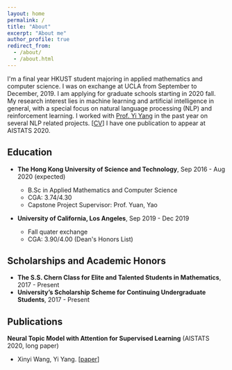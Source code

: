 ```yaml
---
layout: home
permalink: /
title: "About"
excerpt: "About me"
author_profile: true
redirect_from: 
  - /about/
  - /about.html
---
```


I'm a final year HKUST student majoring in applied mathematics and computer science. I was on exchange at UCLA from September to December, 2019. I am applying for graduate schools starting in 2020 fall. My research interest lies in machine learning and artificial intelligence in general, with a special focus on natural language processing (NLP) and reinforcement learning. I worked with [Prof. Yi Yang](https://scholar.google.com/citations?user=Prh_dHkAAAAJ&hl=en) in the past year on several NLP related projects. \[[CV](/pdf/Resume.pdf)\] I have one publication to appear at AISTATS 2020.

## Education 

* **The Hong Kong University of Science and Technology**, Sep 2016 - Aug 2020 (expected)
  * B.Sc in Applied Mathematics and Computer Science
  * CGA: 3.74/4.30 
  <!-- \[[transcript](/pdf/HKUST_transcript.pdf)\] -->
  * Capstone Project Supervisor: Prof. Yuan, Yao 

* **University of California, Los Angeles**, Sep 2019 - Dec 2019
  * Fall quater exchange
  * CGA: 3.90/4.00 (Dean's Honors List) 
  <!-- \[[transcript](/pdf/UCLA_transcript.pdf)\] -->

## Scholarships and Academic Honors

* **The S.S. Chern Class for Elite and Talented Students in Mathematics**, 2017 - Present
* **University’s Scholarship Scheme for Continuing Undergraduate Students**, 2017 - Present

## Publications

**Neural Topic Model with Attention for Supervised Learning** (AISTATS 2020, long paper)
* Xinyi Wang, Yi Yang. 
\[[paper](/pdf/Neural_Topic_Attention_Model_for_Supervised_Learning.pdf)\]